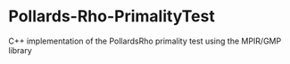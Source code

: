 # Pollards-Rho-PrimalityTest
C++ implementation of the PollardsRho primality test using the MPIR/GMP library

